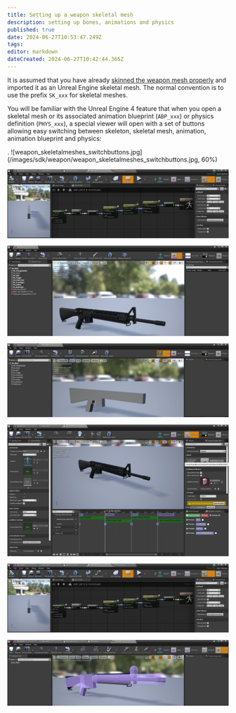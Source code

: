 ```yaml
---
title: Setting up a weapon skeletal mesh
description: setting up bones, animations and physics
published: true
date: 2024-06-27T10:53:47.249Z
tags: 
editor: markdown
dateCreated: 2024-06-27T10:42:44.365Z
---
```


It is assumed that you have already [skinned the weapon mesh properly](/modding/sdk/weapon/skinning-weapon-models) and imported it as an Unreal Engine skeletal mesh. The normal convention is to use the prefix `SK_xxx` for skeletal meshes.

You will be familiar with the Unreal Engine 4 feature that when you open a skeletal mesh or its associated animation blueprint (`ABP_xxx`) or physics definition (`PHYS_xxx`), a special viewer will open with a set of buttons allowing easy switching between skeleton, skeletal mesh, animation, animation blueprint and physics:

.
![weapon_skeletalmeshes_switchbuttons.jpg](/images/sdk/weapon/weapon_skeletalmeshes_switchbuttons.jpg, 60%)

![weapon_m16_blueprint.jpg](/images/sdk/weapon/weapon_m16_blueprint.jpg)

![weapon_m16_skmesh.jpg](/images/sdk/weapon/weapon_m16_skmesh.jpg)

![weapon_mk16_skel.jpg](/images/sdk/weapon/weapon_mk16_skel.jpg)

![weapon_mk16_animation.jpg](/images/sdk/weapon/weapon_mk16_animation.jpg)

![weapon_m16_blueprint.jpg](/images/sdk/weapon/weapon_m16_blueprint.jpg)

![weapon_mk16_physics.jpg](/images/sdk/weapon/weapon_mk16_physics.jpg)